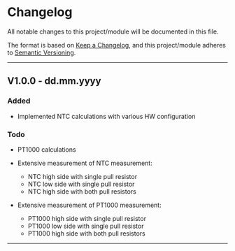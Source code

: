 # Changelog
All notable changes to this project/module will be documented in this file.

The format is based on [Keep a Changelog](https://keepachangelog.com/en/1.0.0/),
and this project/module adheres to [Semantic Versioning](https://semver.org/spec/v2.0.0.html).

---
## V1.0.0 - dd.mm.yyyy

### Added
- Implemented NTC calculations with various HW configuration

### Todo
 - PT1000 calculations
 
 - Extensive measurement of NTC measurement:
    - NTC high side with single pull resistor
    - NTC low side with single pull resistor
    - NTC high side with both pull resistors

 - Extensive measurement of PT1000 measurement:
    - PT1000 high side with single pull resistor
    - PT1000 low side with single pull resistor
    - PT1000 high side with both pull resistors


---